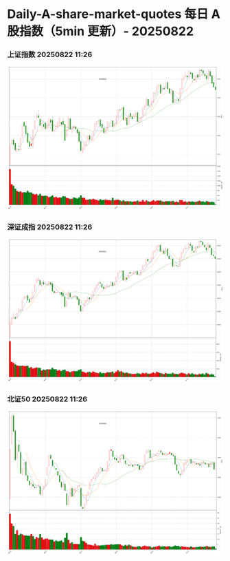 
# Daily-A-share-market-quotes 每日 A 股指数（5min 更新）- 20250822

### 上证指数 20250822 11:26
![](./fig/2025/8/20250822-sh000001.png)

### 深证成指 20250822 11:26
![](./fig/2025/8/20250822-sz399001.png)

### 北证50 20250822 11:26
![](./fig/2025/8/20250822-bj899050.png)
